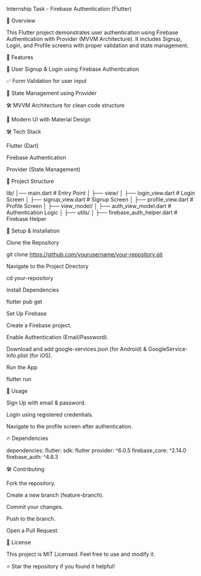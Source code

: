 Internship Task - Firebase Authentication (Flutter)

📌 Overview

This Flutter project demonstrates user authentication using Firebase Authentication with Provider (MVVM Architecture). It includes Signup, Login, and Profile screens with proper validation and state management.

🚀 Features

🔐 User Signup & Login using Firebase Authentication

✅ Form Validation for user input

📜 State Management using Provider

🛠 MVVM Architecture for clean code structure

🎨 Modern UI with Material Design



🛠 Tech Stack

Flutter (Dart)

Firebase Authentication

Provider (State Management)

📂 Project Structure

lib/
│── main.dart                   # Entry Point
│
├── view/
│   ├── login_view.dart         # Login Screen
│   ├── signup_view.dart        # Signup Screen
│   ├── profile_view.dart       # Profile Screen
│
├── view_model/
│   ├── auth_view_model.dart    # Authentication Logic
│
├── utils/
│   ├── firebase_auth_helper.dart  # Firebase Helper

🔧 Setup & Installation

Clone the Repository

git clone https://github.com/yourusername/your-repository.git

Navigate to the Project Directory

cd your-repository

Install Dependencies

flutter pub get

Set Up Firebase

Create a Firebase project.

Enable Authentication (Email/Password).

Download and add google-services.json (for Android) & GoogleService-Info.plist (for iOS).

Run the App

flutter run

📜 Usage

Sign Up with email & password.

Login using registered credentials.

Navigate to the profile screen after authentication.

🔥 Dependencies

dependencies:
  flutter:
    sdk: flutter
  provider: ^6.0.5
  firebase_core: ^2.14.0
  firebase_auth: ^4.6.3

🛠 Contributing

Fork the repository.

Create a new branch (feature-branch).

Commit your changes.

Push to the branch.

Open a Pull Request.

📄 License

This project is MIT Licensed. Feel free to use and modify it.

⭐ Star the repository if you found it helpful!

